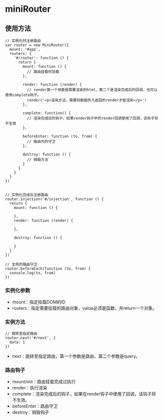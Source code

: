 # miniRouter


## 使用方法

```
// 实例化时注册路由
var router = new MiniRouter({
  mount: '#app',
  routers: {
    '#/router': function () {
      return {
        mount: function () {
          // 路由挂载时加载
        },

        render: function (render) {
          // render第一个参数是需要渲染的html，第二个是渲染完成后的回调，也可以使用complete钩子。
          render('<p>渲染方法，需要将数据传入返回的render才能渲染</p>')
        },

        complete: function() {
          // 渲染完成后的钩子，如果render钩子中的render回调使用了回调，该钩子将不生效
        },

        beforeEnter: function (to, from) {
          // 路由内的守卫
        },

        destroy: function () {
          // 销毁方法
        }
      }
    }
  }
})


// 实例化完成后注册路由
router.injection('#/injection', function () {
  return {
    mount: function () {

    },
    render: function (render) {

    },

    destroy: function () {

    }
  }
})

// 全局的路由守卫
router.beforeEach(function (to, from) {
  console.log(to, from)
})
```

### 实例化参数
- mount：指定挂载DOM的ID
- routers：指定需要挂载的路由对象，value必须是函数，并return一个对象。

### 实例方法
```
// 跳转至指定路由
router.next('#/next', {
  data: 1
})
```
- next：跳转至指定路由，第一个参数是路由，第二个参数是query。


### 路由钩子
- mount/init：路由挂载完成过执行
- render：执行渲染
- complete：渲染完成后的钩子，如果在render钩子中使用了回调，该钩子将不生效。
- beforeEnter：路由守卫
- destroy：销毁钩子